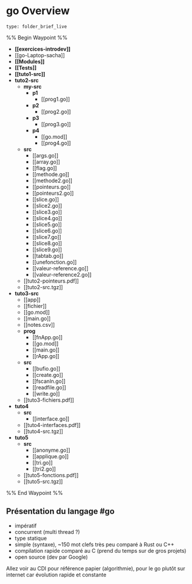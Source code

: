 # go Overview
 
```ccard
type: folder_brief_live
```

%% Begin Waypoint %%
- **[[exercices-introdev]]**
- [[go-Laptop-sacha]]
- **[[Modules]]**
- **[[Tests]]**
- **[[tuto1-src]]**
- **tuto2-src**
	- **my-src**
		- **p1**
			- [[prog1.go]]
		- **p2**
			- [[prog2.go]]
		- **p3**
			- [[prog3.go]]
		- **p4**
			- [[go.mod]]
			- [[prog4.go]]
	- **src**
		- [[args.go]]
		- [[array.go]]
		- [[flag.go]]
		- [[methode.go]]
		- [[methode2.go]]
		- [[pointeurs.go]]
		- [[pointeurs2.go]]
		- [[slice.go]]
		- [[slice2.go]]
		- [[slice3.go]]
		- [[slice4.go]]
		- [[slice5.go]]
		- [[slice6.go]]
		- [[slice7.go]]
		- [[slice8.go]]
		- [[slice9.go]]
		- [[tabtab.go]]
		- [[unefonction.go]]
		- [[valeur-reference.go]]
		- [[valeur-reference2.go]]
	- [[tuto2-pointeurs.pdf]]
	- [[tuto2-src.tgz]]
- **tuto3-src**
	- [[app]]
	- [[fichier]]
	- [[go.mod]]
	- [[main.go]]
	- [[notes.csv]]
	- **prog**
		- [[fnApp.go]]
		- [[go.mod]]
		- [[main.go]]
		- [[rApp.go]]
	- **src**
		- [[bufio.go]]
		- [[create.go]]
		- [[fscanln.go]]
		- [[readfile.go]]
		- [[write.go]]
	- [[tuto3-fichiers.pdf]]
- **tuto4**
	- **src**
		- [[interface.go]]
	- [[tuto4-interfaces.pdf]]
	- [[tuto4-src.tgz]]
- **tuto5**
	- **src**
		- [[anonyme.go]]
		- [[applique.go]]
		- [[tri.go]]
		- [[tri2.go]]
	- [[tuto5-fonctions.pdf]]
	- [[tuto5-src.tgz]]

%% End Waypoint %%
## Présentation du langage #go
- impératif
- concurrent (multi thread ?)
- type statique
- simple (syntaxe), ~150 mot clefs très peu comparé à Rust ou C++
- compilation rapide comparé au C (prend du temps sur de gros projets)
- open source (dev par Google)

Allez voir au CDI pour référence papier (algorithmie), pour le go plutôt sur internet car évolution rapide et constante
